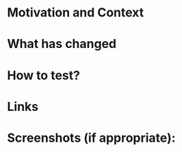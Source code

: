 # Motivation and Context
<!--- Why is this change required? What problem does it solve? -->

# What has changed
<!--- What code changes has been made -->
<!--- Has there been any refactoring -->
<!--- What tests have been written -->

# How to test?
<!--- Describe in detail how you tested your changes. -->
<!--- Include details of your testing environment, and the tests you ran to see how your change affects other areas of the code, etc. -->
<!--- Are there any automated tests that mean changes don't need to be manually changed -->

# Links
<!--- Add any links to issues (trello, github issues) -->
<!--- Links to any documentation -->
<!--- Links to any related PRs -->

# Screenshots (if appropriate):
